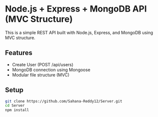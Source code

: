# Node.js + Express + MongoDB API (MVC Structure)

This is a simple REST API built with Node.js, Express, and MongoDB using MVC structure.

## Features
- Create User (POST /api/users)
- MongoDB connection using Mongoose
- Modular file structure (MVC)

## Setup

```bash
git clone https://github.com/Sahana-Reddy12/Server.git
cd Server
npm install
